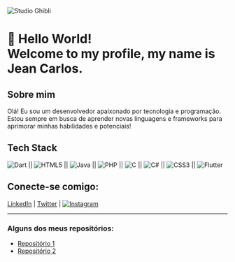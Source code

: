 ![Studio Ghibli](https://i.pinimg.com/originals/31/fa/01/31fa01bbb94c8df00335bba99fcf2cd8.gif)

# 👋 Hello World! <br> Welcome to my profile, my name is Jean Carlos.

## Sobre mim
Olá! Eu sou um desenvolvedor apaixonado por tecnologia e programação. Estou sempre em busca de aprender novas linguagens e frameworks para aprimorar minhas habilidades e potenciais!


## Tech Stack
 
![Dart](https://img.shields.io/badge/dart-%230175C2.svg?style=for-the-badge&logo=dart&logoColor=white) || ![HTML5](https://img.shields.io/badge/html5-%23E34F26.svg?style=for-the-badge&logo=html5&logoColor=white) || 	![Java](https://img.shields.io/badge/java-%23ED8B00.svg?style=for-the-badge&logo=openjdk&logoColor=white) || ![PHP](https://img.shields.io/badge/php-%23777BB4.svg?style=for-the-badge&logo=php&logoColor=white) || ![C](https://img.shields.io/badge/c-%2300599C.svg?style=for-the-badge&logo=c&logoColor=white) || ![C#](https://img.shields.io/badge/c%23-%23239120.svg?style=for-the-badge&logo=csharp&logoColor=white) || ![CSS3](https://img.shields.io/badge/css3-%231572B6.svg?style=for-the-badge&logo=css3&logoColor=white) || ![Flutter](https://img.shields.io/badge/Flutter-%2302569B.svg?style=for-the-badge&logo=Flutter&logoColor=white)

## Conecte-se comigo:
[LinkedIn](https://www.linkedin.com/in/seuperfil) | [Twitter](https://twitter.com/seuperfil) | [![Instagram](https://img.shields.io/badge/Instagram-%23E4405F.svg?style=for-the-badge&logo=Instagram&logoColor=white)](https://www.instagram.com/galdinosz_/#)


---

### Alguns dos meus repositórios:
- [Repositório 1](https://github.com/seuperfil/repository1)
- [Repositório 2](https://github.com/seuperfil/repository2)
